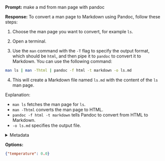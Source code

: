**Prompt:**
make a md from man page with pandoc

**Response:**
To convert a man page to Markdown using Pandoc, follow these steps:

1. Choose the man page you want to convert, for example `ls`.

2. Open a terminal.

3. Use the `man` command with the `-T` flag to specify the output format, which should be `html`, and then pipe it to `pandoc` to convert it to Markdown. You can use the following command:

```sh
man ls | man -Thtml | pandoc -f html -t markdown -o ls.md
```

4. This will create a Markdown file named `ls.md` with the content of the `ls` man page.

Explanation:
- `man ls` fetches the man page for `ls`.
- `man -Thtml` converts the man page to HTML.
- `pandoc -f html -t markdown` tells Pandoc to convert from HTML to Markdown.
- `-o ls.md` specifies the output file.

<details><summary>Metadata</summary>

- Duration: 8489 ms
- Datetime: 2023-11-25T13:26:44.114543
- Model: gpt-4-1106-preview

</details>

**Options:**
```json
{"temperature": 0.0}
```

